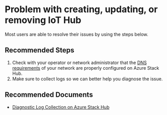 <properties
  pagetitle="Problem with creating, updating, or removing IoT Hub"
  service=""
  resource=""
  ms.author="camanle"
  selfhelptype="Generic"
  supporttopicids="32782335"
  productpesids="17381"
  cloudenvironments="public, fairfax, mooncake, blackforest, ussec, usnat"
  articleid="2a041b36-e5f8-429c-93a7-dff1252c6370"
  ownershipid="AzureIot_IotHub" />
# Problem with creating, updating, or removing IoT Hub

Most users are able to resolve their issues by using the steps below.

## **Recommended Steps**

1. Check with your operator or network administrator that the [DNS requirements](https://docs.microsoft.com/azure-stack/operator/iot-hub-rp-prerequisites?view=azs-2005#dns-configuration-requirements) of your network are properly configured on Azure Stack Hub.
2. Make sure to collect logs so we can better help you diagnose the issue.

## **Recommended Documents**

* [Diagnostic Log Collection on Azure Stack Hub](https://docs.microsoft.com/azure-stack/operator/diagnostic-log-collection?view=azs-2005)
